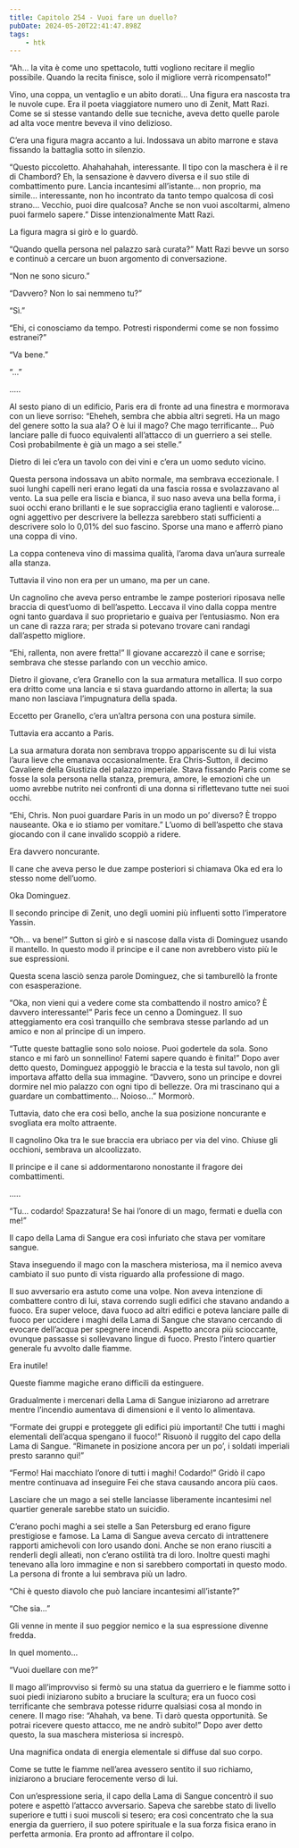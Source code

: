 ```yaml
---
title: Capitolo 254 - Vuoi fare un duello?
pubDate: 2024-05-20T22:41:47.898Z
tags:
    - htk
---
```


“Ah… la vita è come uno spettacolo, tutti vogliono recitare il meglio possibile. Quando la recita finisce, solo il migliore verrà ricompensato!”

Vino, una coppa, un ventaglio e un abito dorati… Una figura era nascosta tra le nuvole cupe. Era il poeta viaggiatore numero uno di Zenit, Matt Razi. Come se si stesse vantando delle sue tecniche, aveva detto quelle parole ad alta voce mentre beveva il vino delizioso.

C’era una figura magra accanto a lui. Indossava un abito marrone e stava fissando la battaglia sotto in silenzio.

“Questo piccoletto. Ahahahahah, interessante. Il tipo con la maschera è il re di Chambord? Eh, la sensazione è davvero diversa e il suo stile di combattimento pure. Lancia incantesimi all’istante… non proprio, ma simile… interessante, non ho incontrato da tanto tempo qualcosa di così strano… Vecchio, puoi dire qualcosa? Anche se non vuoi ascoltarmi, almeno puoi farmelo sapere.” Disse intenzionalmente Matt Razi.

La figura magra si girò e lo guardò.

“Quando quella persona nel palazzo sarà curata?” Matt Razi bevve un sorso e continuò a cercare un buon argomento di conversazione.

“Non ne sono sicuro.”

“Davvero? Non lo sai nemmeno tu?”

“Sì.”

“Ehi, ci conosciamo da tempo. Potresti rispondermi come se non fossimo estranei?”

“Va bene.”

“...”

…..

Al sesto piano di un edificio, Paris era di fronte ad una finestra e mormorava con un lieve sorriso: “Eheheh, sembra che abbia altri segreti. Ha un mago del genere sotto la sua ala? O è lui il mago? Che mago terrificante… Può lanciare palle di fuoco equivalenti all’attacco di un guerriero a sei stelle. Così probabilmente è già un mago a sei stelle.”

Dietro di lei c’era un tavolo con dei vini e c’era un uomo seduto vicino.

Questa persona indossava un abito normale, ma sembrava eccezionale. I suoi lunghi capelli neri erano legati da una fascia rossa e svolazzavano al vento. La sua pelle era liscia e bianca, il suo naso aveva una bella forma, i suoi occhi erano brillanti e le sue sopracciglia erano taglienti e valorose… ogni aggettivo per descrivere la bellezza sarebbero stati sufficienti a descrivere solo lo 0,01% del suo fascino. Sporse una mano e afferrò piano una coppa di vino.

La coppa conteneva vino di massima qualità, l’aroma dava un’aura surreale alla stanza.

Tuttavia il vino non era per un umano, ma per un cane.

Un cagnolino che aveva perso entrambe le zampe posteriori riposava nelle braccia di quest’uomo di bell’aspetto. Leccava il vino dalla coppa mentre ogni tanto guardava il suo proprietario e guaiva per l’entusiasmo. Non era un cane di razza rara; per strada si potevano trovare cani randagi dall’aspetto migliore.

“Ehi, rallenta, non avere fretta!” Il giovane accarezzò il cane e sorrise; sembrava che stesse parlando con un vecchio amico.

Dietro il giovane, c’era Granello con la sua armatura metallica. Il suo corpo era dritto come una lancia e si stava guardando attorno in allerta; la sua mano non lasciava l’impugnatura della spada.

Eccetto per Granello, c’era un’altra persona con una postura simile.

Tuttavia era accanto a Paris.

La sua armatura dorata non sembrava troppo appariscente su di lui vista l’aura lieve che emanava occasionalmente. Era Chris-Sutton, il decimo Cavaliere della Giustizia del palazzo imperiale. Stava fissando Paris come se fosse la sola persona nella stanza, premura, amore, le emozioni che un uomo avrebbe nutrito nei confronti di una donna si riflettevano tutte nei suoi occhi.

“Ehi, Chris. Non puoi guardare Paris in un modo un po’ diverso? È troppo nauseante. Oka e io stiamo per vomitare.” L’uomo di bell’aspetto che stava giocando con il cane invalido scoppiò a ridere.

Era davvero noncurante.

Il cane che aveva perso le due zampe posteriori si chiamava Oka ed era lo stesso nome dell’uomo.

Oka Dominguez.

Il secondo principe di Zenit, uno degli uomini più influenti sotto l’imperatore Yassin.

“Oh… va bene!” Sutton si girò e si nascose dalla vista di Dominguez usando il mantello. In questo modo il principe e il cane non avrebbero visto più le sue espressioni.

Questa scena lasciò senza parole Dominguez, che si tamburellò la fronte con esasperazione.

“Oka, non vieni qui a vedere come sta combattendo il nostro amico? È davvero interessante!” Paris fece un cenno a Dominguez. Il suo atteggiamento era così tranquillo che sembrava stesse parlando ad un amico e non al principe di un impero.

“Tutte queste battaglie sono solo noiose. Puoi godertele da sola. Sono stanco e mi farò un sonnellino! Fatemi sapere quando è finita!” Dopo aver detto questo, Dominguez appoggiò le braccia e la testa sul tavolo, non gli importava affatto della sua immagine. “Davvero, sono un principe e dovrei dormire nel mio palazzo con ogni tipo di bellezze. Ora mi trascinano qui a guardare un combattimento… Noioso…” Mormorò.

Tuttavia, dato che era così bello, anche la sua posizione noncurante e svogliata era molto attraente.

Il cagnolino Oka tra le sue braccia era ubriaco per via del vino. Chiuse gli occhioni, sembrava un alcoolizzato.

Il principe e il cane si addormentarono nonostante il fragore dei combattimenti.

…..

“Tu… codardo! Spazzatura! Se hai l’onore di un mago, fermati e duella con me!”

Il capo della Lama di Sangue era così infuriato che stava per vomitare sangue.

Stava inseguendo il mago con la maschera misteriosa, ma il nemico aveva cambiato il suo punto di vista riguardo alla professione di mago.

Il suo avversario era astuto come una volpe. Non aveva intenzione di combattere contro di lui, stava correndo sugli edifici che stavano andando a fuoco. Era super veloce, dava fuoco ad altri edifici e poteva lanciare palle di fuoco per uccidere i maghi della Lama di Sangue che stavano cercando di evocare dell’acqua per spegnere incendi. Aspetto ancora più scioccante, ovunque passasse si sollevavano lingue di fuoco. Presto l’intero quartier generale fu avvolto dalle fiamme.

Era inutile!

Queste fiamme magiche erano difficili da estinguere.

Gradualmente i mercenari della Lama di Sangue iniziarono ad arretrare mentre l’incendio aumentava di dimensioni e il vento lo alimentava.

“Formate dei gruppi e proteggete gli edifici più importanti! Che tutti i maghi elementali dell’acqua spengano il fuoco!” Risuonò il ruggito del capo della Lama di Sangue. “Rimanete in posizione ancora per un po’, i soldati imperiali presto saranno qui!”

“Fermo! Hai macchiato l’onore di tutti i maghi! Codardo!” Gridò il capo mentre continuava ad inseguire Fei che stava causando ancora più caos.

Lasciare che un mago a sei stelle lanciasse liberamente incantesimi nel quartier generale sarebbe stato un suicidio.

C’erano pochi maghi a sei stelle a San Petersburg ed erano figure prestigiose e famose. La Lama di Sangue aveva cercato di intrattenere rapporti amichevoli con loro usando doni. Anche se non erano riusciti a renderli degli alleati, non c’erano ostilità tra di loro. Inoltre questi maghi tenevano alla loro immagine e non si sarebbero comportati in questo modo. La persona di fronte a lui sembrava più un ladro.

“Chi è questo diavolo che può lanciare incantesimi all’istante?”

“Che sia…”

Gli venne in mente il suo peggior nemico e la sua espressione divenne fredda.

In quel momento…

“Vuoi duellare con me?”

Il mago all’improvviso si fermò su una statua da guerriero e le fiamme sotto i suoi piedi iniziarono subito a bruciare la scultura; era un fuoco così terrificante che sembrava potesse ridurre qualsiasi cosa al mondo in cenere. Il mago rise: “Ahahah, va bene. Ti darò questa opportunità. Se potrai ricevere questo attacco, me ne andrò subito!” Dopo aver detto questo, la sua maschera misteriosa si increspò.

Una magnifica ondata di energia elementale si diffuse dal suo corpo.

Come se tutte le fiamme nell’area avessero sentito il suo richiamo, iniziarono a bruciare ferocemente verso di lui.

Con un’espressione seria, il capo della Lama di Sangue concentrò il suo potere e aspettò l’attacco avversario. Sapeva che sarebbe stato di livello superiore e tutti i suoi muscoli si tesero; era così concentrato che la sua energia da guerriero, il suo potere spirituale e la sua forza fisica erano in perfetta armonia. Era pronto ad affrontare il colpo.



